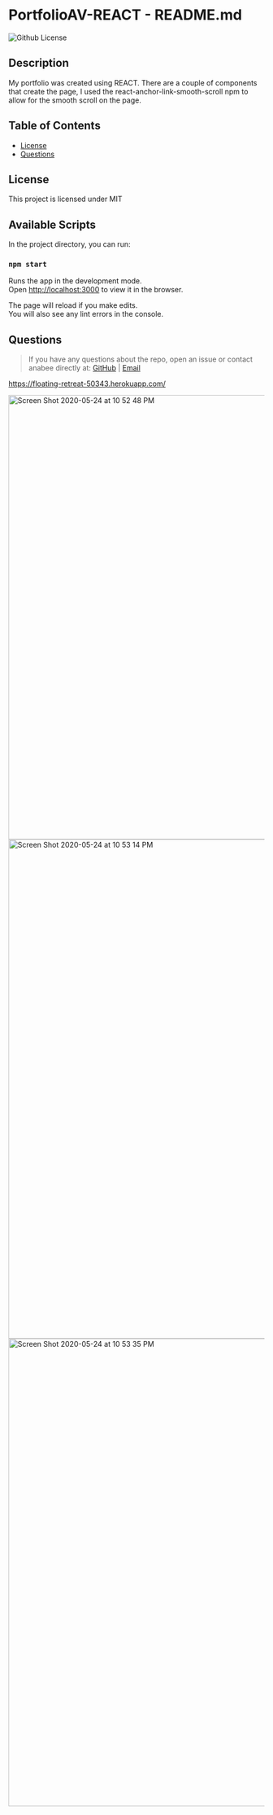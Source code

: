 # PortfolioAV-REACT - README.md

![Github License](https://img.shields.io/badge/license--blue.svg)

## Description

My portfolio was created using REACT. There are a couple of components that create the page, I used the react-anchor-link-smooth-scroll npm to allow for the smooth scroll on the page.

## Table of Contents
* [License](#license)
* [Questions](#questions)

## License 
This project is licensed under MIT

## Available Scripts

In the project directory, you can run:

### `npm start`

Runs the app in the development mode.<br />
Open [http://localhost:3000](http://localhost:3000) to view it in the browser.

The page will reload if you make edits.<br />
You will also see any lint errors in the console.

## Questions 

> If you have any questions about the repo, open an issue or contact anabee directly at: [GitHub](https://api.github.com/users/anabee) | [Email](anav2636@gmail.com)

 https://floating-retreat-50343.herokuapp.com/

 <img width="873" alt="Screen Shot 2020-05-24 at 10 52 48 PM" src="https://user-images.githubusercontent.com/42880531/82782480-4b1c4d00-9e11-11ea-9f15-24417449d2ff.png">
<img width="981" alt="Screen Shot 2020-05-24 at 10 53 14 PM" src="https://user-images.githubusercontent.com/42880531/82782512-5a9b9600-9e11-11ea-897c-e7def38a2339.png">
<img width="919" alt="Screen Shot 2020-05-24 at 10 53 35 PM" src="https://user-images.githubusercontent.com/42880531/82782534-67b88500-9e11-11ea-8e05-d23671cd6dbc.png">